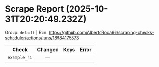 # Scrape Report (2025-10-31T20:20:49.232Z)

Group: `default`  |  Run: https://github.com/AlbertoRoca96/scraping-checks-scheduler/actions/runs/18984175873

| Check | Changed | Keys | Error |
|---|:---:|:--|:--|
| `example_h1` | — |  |  |
